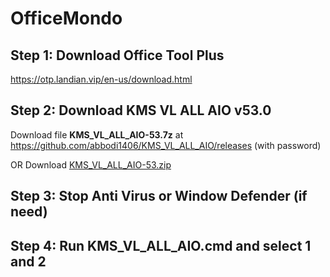 # OfficeMondo
## Step 1: Download Office Tool Plus
https://otp.landian.vip/en-us/download.html

## Step 2: Download KMS VL ALL AIO v53.0
Download file **KMS_VL_ALL_AIO-53.7z** at https://github.com/abbodi1406/KMS_VL_ALL_AIO/releases (with password)

OR Download [KMS_VL_ALL_AIO-53.zip](https://github.com/DuocNguyen/OfficeMondo/raw/main/KMS_VL_ALL_AIO-53.zip)

## Step 3: Stop Anti Virus or Window Defender (if need)
## Step 4: Run KMS_VL_ALL_AIO.cmd and select 1 and 2
